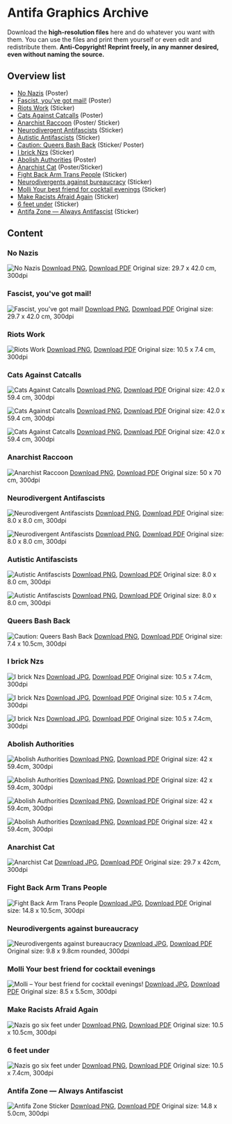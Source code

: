 # Antifa Graphics Archive

Download the **high-resolution files** here and do whatever you want with them. You can use the files and print them yourself or even edit and redistribute them.
**Anti-Copyright! Reprint freely, in any manner desired, even without naming the source.**


## Overview list

* [No Nazis](#no-nazis) (Poster)
* [Fascist, you've got mail!](#fascist-youve-got-mail) (Poster)
* [Riots Work](#riots-work) (Sticker)
* [Cats Against Catcalls](#cats-against-catcalls) (Poster)
* [Anarchist Raccoon](#anarchist-raccoon) (Poster/ Sticker)
* [Neurodivergent Antifascists](#neurodivergent-antifascists) (Sticker)
* [Autistic Antifascists](#autistic-antifascists) (Sticker)
* [Caution: Queers Bash Back](#queers-bash-back) (Sticker/ Poster)
* [I brick Nzs](#i-brick-nzs) (Sticker)
* [Abolish Authorities](#abolish-authorities) (Poster)
* [Anarchist Cat](#anarchist-cat) (Poster/Sticker)
* [Fight Back Arm Trans People](#fight-back-arm-trans-people) (Sticker)
* [Neurodivergents against bureaucracy](#neurodivergents-against-bureaucracy) (Sticker)
* [Molli Your best friend for cocktail evenings](#molli-your-best-friend-for-cocktail-evenings) (Sticker)
* [Make Racists Afraid Again](#make-racists-afraid-again) (Sticker)
* [6 feet under](#6-feet-under) (Sticker)
* [Antifa Zone — Always Antifascist](#antifa-zone--always-antifascist) (Sticker)

## Content

### No Nazis
![No Nazis](files/no-nazis-rabbit/no-nazis-rabbit.png)
[Download PNG](https://github.com/antifagraphics/antifagraphics.github.io/raw/main/files/no-nazis-rabbit/no-nazis-rabbit.png), [Download PDF](https://github.com/antifagraphics/antifagraphics.github.io/raw/main/files/no-nazis-rabbit/no-nazis-rabbit.pdf) Original size: 29.7 x 42.0 cm, 300dpi

### Fascist, you've got mail!
![Fascist, you've got mail!](files/fascist-youve-got-mail/fasc-youve-got-mail.png)
[Download PNG](https://github.com/antifagraphics/antifagraphics.github.io/raw/main/files/fascist-youve-got-mail/fasc-youve-got-mail.png), [Download PDF](https://github.com/antifagraphics/antifagraphics.github.io/raw/main/files/fascist-youve-got-mail/fascist-youve-got-mail.pdf) Original size: 29.7 x 42.0 cm, 300dpi

### Riots Work
![Riots Work](files/riots-work/riots-work.png)
[Download PNG](https://github.com/antifagraphics/antifagraphics.github.io/raw/main/files/riots-work/riots-work.png), [Download PDF](https://github.com/antifagraphics/antifagraphics.github.io/raw/main/files/riots-work/riots-work.pdf) Original size: 10.5 x 7.4 cm, 300dpi

### Cats Against Catcalls
![Cats Against Catcalls](files/cats-against-catcalls/cats-against-catcalls-black.png)
[Download PNG](https://github.com/antifagraphics/antifagraphics.github.io/raw/main/files/cats-against-catcalls/cats-against-catcalls-black.png), [Download PDF](https://github.com/antifagraphics/antifagraphics.github.io/raw/main/files/cats-against-catcalls/cats-against-catcalls-black.pdf) Original size: 42.0 x 59.4 cm, 300dpi

![Cats Against Catcalls](files/cats-against-catcalls/cats-against-catcalls-red.png)
[Download PNG](https://github.com/antifagraphics/antifagraphics.github.io/raw/main/files/cats-against-catcalls/cats-against-catcalls-red.png), [Download PDF](https://github.com/antifagraphics/antifagraphics.github.io/raw/main/files/cats-against-catcalls/cats-against-catcalls-red.pdf) Original size: 42.0 x 59.4 cm, 300dpi

![Cats Against Catcalls](files/cats-against-catcalls/cats-against-catcalls-blue.png)
[Download PNG](https://github.com/antifagraphics/antifagraphics.github.io/raw/main/files/cats-against-catcalls/cats-against-catcalls-blue.png), [Download PDF](https://github.com/antifagraphics/antifagraphics.github.io/raw/main/files/cats-against-catcalls/cats-against-catcalls-blue.pdf) Original size: 42.0 x 59.4 cm, 300dpi

### Anarchist Raccoon
![Anarchist Raccoon](files/anarchist-raccoon/anarchy_raccoon_poster.png)
[Download PNG](https://github.com/antifagraphics/antifagraphics.github.io/raw/main/files/anarchist-raccoon/anarchy_raccoon_poster.png), [Download PDF](https://github.com/antifagraphics/antifagraphics.github.io/raw/main/files/anarchist-raccoon/anarchy_raccoon_poster.pdf) Original size: 50 x 70 cm, 300dpi

### Neurodivergent Antifascists
![Neurodivergent Antifascists](files/neurodivergent_antifascists/neurodivergent_antifascists_red.png)
[Download PNG](https://github.com/antifagraphics/antifagraphics.github.io/raw/main/files/neurodivergent_antifascists/neurodivergent_antifascists_red.png), [Download PDF](https://github.com/antifagraphics/antifagraphics.github.io/raw/main/files/neurodivergent_antifascists/neurodivergent_antifascists_red.pdf) Original size: 8.0 x 8.0 cm, 300dpi

![Neurodivergent Antifascists](files/neurodivergent_antifascists/neurodivergent_antifascists_bw.png)
[Download PNG](https://github.com/antifagraphics/antifagraphics.github.io/raw/main/files/neurodivergent_antifascists/neurodivergent_antifascists_bw.png), [Download PDF](https://github.com/antifagraphics/antifagraphics.github.io/raw/main/files/neurodivergent_antifascists/neurodivergent_antifascists_bw.pdf) Original size: 8.0 x 8.0 cm, 300dpi

### Autistic Antifascists
![Autistic Antifascists](files/autistic-antifascists/autistic_antifascists_red.png)
[Download PNG](https://github.com/antifagraphics/antifagraphics.github.io/raw/main/files/autistic-antifascists/autistic_antifascists_red.png), [Download PDF](https://github.com/antifagraphics/antifagraphics.github.io/raw/main/files/autistic-antifascists/autistic_antifascists_red.pdf) Original size: 8.0 x 8.0 cm, 300dpi

![Autistic Antifascists](files/autistic-antifascists/autistic_antifascists_bw.png)
[Download PNG](https://github.com/antifagraphics/antifagraphics.github.io/raw/main/files/autistic-antifascists/autistic_antifascists_bw.png), [Download PDF](https://github.com/antifagraphics/antifagraphics.github.io/raw/main/files/autistic-antifascists/autistic_antifascists_bw.pdf) Original size: 8.0 x 8.0 cm, 300dpi

### Queers Bash Back
![Caution: Queers Bash Back](files/queers-bash-back/queers-bash-back_pink.png)
[Download PNG](https://github.com/antifagraphics/antifagraphics.github.io/raw/main/files/queers-bash-back/queers-bash-back_pink.png), [Download PDF](https://github.com/antifagraphics/antifagraphics.github.io/raw/main/files/queers-bash-back/queers-bash-back_pink.pdf) Original size: 7.4 x 10.5cm, 300dpi

### I brick Nzs
![I brick Nzs](files/i-brick-nzs/i-brick-nzs-yellow.jpg)
[Download JPG](https://github.com/antifagraphics/antifagraphics.github.io/raw/main/files/i-brick-nzs/i-brick-nzs-yellow.jpg), [Download PDF](https://github.com/antifagraphics/antifagraphics.github.io/raw/main/files/i-brick-nzs/i-brick-nzs-yellow.pdf) Original size: 10.5 x 7.4cm, 300dpi

![I brick Nzs](files/i-brick-nzs/i-brick-nzs-white.jpg)
[Download JPG](https://github.com/antifagraphics/antifagraphics.github.io/raw/main/files/i-brick-nzs/i-brick-nzs-white.jpg), [Download PDF](https://github.com/antifagraphics/antifagraphics.github.io/raw/main/files/i-brick-nzs/i-brick-nzs-white.pdf) Original size: 10.5 x 7.4cm, 300dpi

![I brick Nzs](files/i-brick-nzs/i-brick-nzs-black.jpg)
[Download JPG](https://github.com/antifagraphics/antifagraphics.github.io/raw/main/files/i-brick-nzs/i-brick-nzs-black.jpg), [Download PDF](https://github.com/antifagraphics/antifagraphics.github.io/raw/main/files/i-brick-nzs/i-brick-nzs-black.pdf) Original size: 10.5 x 7.4cm, 300dpi

### Abolish Authorities
![Abolish Authorities](files/abolish-authorities/policecar_poster_white.png)
[Download PNG](https://github.com/antifagraphics/antifagraphics.github.io/raw/main/files/abolish-authorities/policecar_poster_white.png), [Download PDF](https://github.com/antifagraphics/antifagraphics.github.io/raw/main/files/abolish-authorities/abolish_authorities_01.pdf) Original size: 42 x 59.4cm, 300dpi

![Abolish Authorities](files/abolish-authorities/policecar_poster_blue.png)
[Download PNG](https://github.com/antifagraphics/antifagraphics.github.io/raw/main/files/abolish-authorities/policecar_poster_blue.png), [Download PDF](https://github.com/antifagraphics/antifagraphics.github.io/raw/main/files/abolish-authorities/abolish_authorities_02.pdf) Original size: 42 x 59.4cm, 300dpi

![Abolish Authorities](files/abolish-authorities/policecar_poster_magenta.png)
[Download PNG](https://github.com/antifagraphics/antifagraphics.github.io/raw/main/files/abolish-authorities/policecar_poster_magenta.png), [Download PDF](https://github.com/antifagraphics/antifagraphics.github.io/raw/main/files/abolish-authorities/abolish_authorities_03.pdf) Original size: 42 x 59.4cm, 300dpi

![Abolish Authorities](files/abolish-authorities/policecar_poster_yellow.png)
[Download PNG](https://github.com/antifagraphics/antifagraphics.github.io/raw/main/files/abolish-authorities/policecar_poster_yellow.png), [Download PDF](https://github.com/antifagraphics/antifagraphics.github.io/raw/main/files/abolish-authorities/abolish_authorities_04.pdf) Original size: 42 x 59.4cm, 300dpi

### Anarchist Cat
![Anarchist Cat](files/anarchist-cat/anarchist_cat.jpg)
[Download JPG](https://github.com/antifagraphics/antifagraphics.github.io/raw/main/files/anarchist-cat/anarchist_cat.jpg), [Download PDF](https://github.com/antifagraphics/antifagraphics.github.io/raw/main/files/anarchist-cat/anarchist_cat.pdf) Original size: 29.7 x 42cm, 300dpi

### Fight Back Arm Trans People
![Fight Back Arm Trans People](files/fightbackarmtranspeople/fightbackarmtrans.jpg)
[Download JPG](https://github.com/antifagraphics/antifagraphics.github.io/raw/main/files/fightbackarmtranspeople/fightbackarmtrans.jpg), [Download PDF](https://github.com/antifagraphics/antifagraphics.github.io/raw/main/files/fightbackarmtranspeople/fightbackarmtrans.pdf) Original size: 14.8 x 10.5cm, 300dpi

### Neurodivergents against bureaucracy
![Neurodivergents against bureaucracy](files/neurodivergentsagainstbureaucracy/neurodivergents_against_bureaucracy.jpg)
[Download JPG](https://github.com/antifagraphics/antifagraphics.github.io/raw/main/files/neurodivergentsagainstbureaucracy/neurodivergents_against_bureaucracy.jpg), [Download PDF](https://github.com/antifagraphics/antifagraphics.github.io/raw/main/files/neurodivergentsagainstbureaucracy/neurodivergents_against_bureaucracy.pdf) Original size: 9.8 x 9.8cm rounded, 300dpi

### Molli Your best friend for cocktail evenings
![Molli – Your best friend for cocktail evenings!](files/molli/molli_your_best_friend.jpg)
[Download JPG](https://github.com/antifagraphics/antifagraphics.github.io/raw/main/files/molli/molli_your_best_friend.jpg), [Download PDF](https://github.com/antifagraphics/antifagraphics.github.io/raw/main/files/molli/molli_your_best_friend.pdf) Original size: 8.5 x 5.5cm, 300dpi

### Make Racists Afraid Again
![Nazis go six feet under](files/makeracistsafraid/makeracistsafraid.jpg)
[Download PNG](https://github.com/antifagraphics/antifagraphics.github.io/raw/main/files/makeracistsafraid/makeracistsafraid.jpg), [Download PDF](https://github.com/antifagraphics/antifagraphics.github.io/raw/main/files/makeracistsafraid/makeracistsafraid.pdf) Original size: 10.5 x 10.5cm, 300dpi

### 6 feet under
![Nazis go six feet under](files/sixfeetunder/sixfeetunder.png)
[Download PNG](https://github.com/antifagraphics/antifagraphics.github.io/raw/main/files/sixfeetunder/sixfeetunder.png), [Download PDF](https://github.com/antifagraphics/antifagraphics.github.io/raw/main/files/sixfeetunder/sixfeetunder.pdf) Original size: 10.5 x 7.4cm, 300dpi

### Antifa Zone — Always Antifascist
![Antifa Zone Sticker](files/antifazone/antifazone.png)
[Download PNG](https://github.com/antifagraphics/antifagraphics.github.io/raw/main/files/antifazone/antifazone.png), [Download PDF](https://github.com/antifagraphics/antifagraphics.github.io/raw/main/files/antifazone/antifazone.pdf) Original size: 14.8 x 5.0cm, 300dpi
